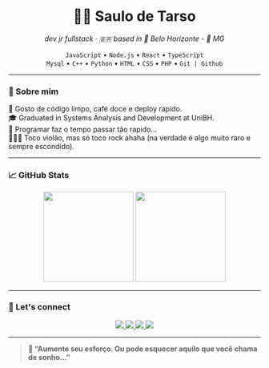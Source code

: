 <h1 align="center">👨‍💻 Saulo de Tarso</h1>
<p align="center">
  <em>dev jr fullstack · 🇧🇷 based in 📍 Belo Horizonte - 🔺 MG </em>
</p>

<p align="center">
  <code>JavaScript</code> • <code>Node.js</code> • <code>React</code> • <code>TypeScript</code><br/>
  <code>Mysql</code> • <code>C++</code> • <code>Python</code> • <code>HTML</code> • 
  <code>CSS</code> • <code>PHP</code> • <code>Git | Github</code>
</p>

---

### 🤙 Sobre mim

🔷 Gosto de código limpo, café doce e deploy rapido.    
🎓 Graduated in Systems Analysis and Development at UniBH.     
🎯 Programar faz o tempo passar tão rapido...  
🎸👨‍🎤 Toco violão, mas só toco rock ahaha (na verdade é algo muito raro e sempre escondido).

---

### 📈 GitHub Stats

<div align="center">
  <img height="180em" src="https://github-readme-stats.vercel.app/api?username=saulodtarso06&show_icons=true&theme=radical&hide_border=true&count_private=true&hide_title=true"/>
  <img height="180em" src="https://github-readme-stats.vercel.app/api/top-langs/?username=saulodtarso06&layout=compact&theme=radical&hide_border=true"/>
</div>

---

### 🔗 Let's connect

<p align="center">

  <a href="https://www.instagram.com/saullo.detarso06/" target="_blank">
    <img src="https://img.shields.io/badge/Instagram-993399?style=for-the-badge&logo=instagram&logoColor=white"/>
  </a>
  
  <a href="https://br.linkedin.com/in saulo-de-tarso-8a2b00133" target="_blank">
    <img src="https://img.shields.io/badge/LinkedIn-120a8f?style=for-the-badge&logo=linkedin&logoColor=white"/>
  </a>

  <a href="https://x.com/SaulodeTarso10"       target="_blanck">
    <img src="https://img.shields.io/badge/X.COM-000000?style=for-the-badge&logo=X&logoColor=white"/>
  </a>

<a href="https://outlook.com.br" target="_blanck">
    <img src="https://img.shields.io/badge/✉ saulo.detarso06@yahoo.com.br-006400?style=for-the-badge&logo=email&logoColor=white"/>
    </a>
</p>

---

> **💬 “Aumente seu esforço. Ou pode esquecer aquilo que você chama de sonho...”**

